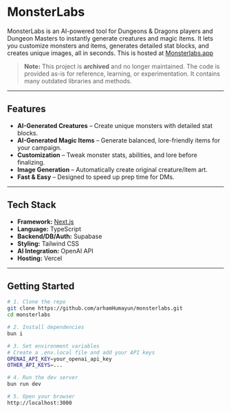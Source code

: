 # MonsterLabs

MonsterLabs is an AI-powered tool for Dungeons & Dragons players and Dungeon Masters to instantly generate creatures and magic items. It lets you customize monsters and items, generates detailed stat blocks, and creates unique images, all in seconds.
This is hosted at [Monsterlabs.app](https://monsterlabs.app)

> **Note:** This project is **archived** and no longer maintained. The code is provided as-is for reference, learning, or experimentation. It contains many outdated libraries and methods.

---

## Features

- **AI-Generated Creatures** – Create unique monsters with detailed stat blocks.
- **AI-Generated Magic Items** – Generate balanced, lore-friendly items for your campaign.
- **Customization** – Tweak monster stats, abilities, and lore before finalizing.
- **Image Generation** – Automatically create original creature/item art.
- **Fast & Easy** – Designed to speed up prep time for DMs.

---

## Tech Stack

- **Framework:** [Next.js](https://nextjs.org/)
- **Language:** TypeScript
- **Backend/DB/Auth:** Supabase
- **Styling:** Tailwind CSS
- **AI Integration:** OpenAI API
- **Hosting:** Vercel

---

## Getting Started

```bash
# 1. Clone the repo
git clone https://github.com/arhamHumayun/monsterlabs.git
cd monsterlabs

# 2. Install dependencies
bun i

# 3. Set environment variables
# Create a .env.local file and add your API keys
OPENAI_API_KEY=your_openai_api_key
OTHER_API_KEYS=...

# 4. Run the dev server
bun run dev

# 5. Open your browser
http://localhost:3000
